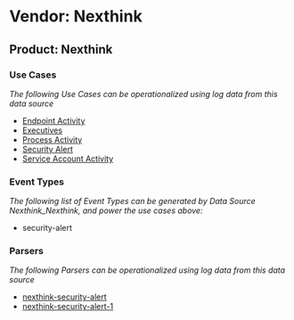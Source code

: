 Vendor: Nexthink
================
Product: Nexthink
-----------------

### Use Cases

_The following Use Cases can be operationalized using log data from this data source_

* [Endpoint Activity](usecase_endpoint_activity.md)
* [Executives](usecase_executives.md)
* [Process Activity](usecase_process_activity.md)
* [Security Alert](usecase_security_alert.md)
* [Service Account Activity](usecase_service_account_activity.md)


### Event Types

_The following list of Event Types can be generated by Data Source Nexthink_Nexthink, and power the use cases above:_

- security-alert


### Parsers

_The following Parsers can be operationalized using log data from this data source_

* [nexthink-security-alert](parserContent_nexthink-security-alert.md)
* [nexthink-security-alert-1](parserContent_nexthink-security-alert-1.md)
